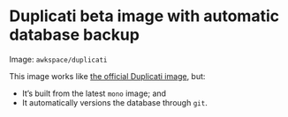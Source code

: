 # Duplicati beta image with automatic database backup

Image: `awkspace/duplicati`

This image works like [the official Duplicati image][1], but:
  * It’s built from the latest `mono` image; and
  * It automatically versions the database through `git`.

[1]: https://hub.docker.com/r/duplicati/duplicati/
